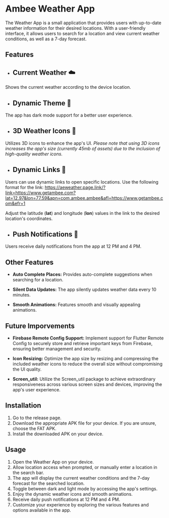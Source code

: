 # Ambee Weather App

The Weather App is a small application that provides users with up-to-date weather information for their desired locations. With a user-friendly interface, it allows users to search for a location and view current weather conditions, as well as a 7-day forecast.


## **Features**
- ## Current Weather ☁️
Shows the current weather according to the device location.


- ## Dynamic Theme 🌙
The app has dark mode support for a better user experience.


- ## 3D Weather Icons 🤩
Utilizes 3D icons to enhance the app's UI.
*Please note that using 3D icons increases the app's size (currently 45mb of assets) due to the inclusion of high-quality weather icons.*


- ## Dynamic Links 🔗
Users can use dynamic links to open specific locations. Use the following format for the link:
https://aeweather.page.link/?link=https://www.getambee.com?lat=12.97&lon=77.59&apn=com.ambee.ambee&afl=https://www.getambee.com&efr=1

Adjust the latitude (**lat**) and longitude (**lon**) values in the link to the desired location's coordinates.


- ## Push Notifications 🔔
Users receive daily notifications from the app at 12 PM and 4 PM.

## **Other Features**
- **Auto Complete Places:** Provides auto-complete suggestions when searching for a location.

- **Silent Data Updates:** The app silently updates weather data every 10 minutes.

- **Smooth Animations:** Features smooth and visually appealing animations.


## Future Imporvements
- **Firebase Remote Config Support:** Implement support for Flutter Remote Config to securely store and retrieve important keys from Firebase, ensuring better management and security.

- **Icon Resizing:** Optimize the app size by resizing and compressing the included weather icons to reduce the overall size without compromising the UI quality.

- **Screen_util:** Utilize the Screen_util package to achieve extraordinary responsiveness across various screen sizes and devices, improving the app's user experience.

## Installation

1. Go to the release page.
2. Download the appropriate APK file for your device. If you are unsure, choose the FAT APK.
3. Install the downloaded APK on your device.


## Usage

1. Open the Weather App on your device.
2. Allow location access when prompted, or manually enter a location in the search bar.
3. The app will display the current weather conditions and the 7-day forecast for the searched location.
4. Toggle between dark and light mode by accessing the app's settings.
5. Enjoy the dynamic weather icons and smooth animations.
6. Receive daily push notifications at 12 PM and 4 PM.
7. Customize your experience by exploring the various features and options available in the app.
